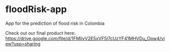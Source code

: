 # floodRisk-app
App for the prediction of flood risk in Colombia

Check out our final product here: https://drive.google.com/file/d/1FMlivV2E5xVF5l7cUzYF41MHVDu_Opw4/view?usp=sharing
